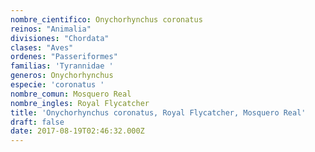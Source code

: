 ```yaml
---
nombre_cientifico: Onychorhynchus coronatus
reinos: "Animalia"
divisiones: "Chordata"
clases: "Aves"
ordenes: "Passeriformes"
familias: 'Tyrannidae '
generos: Onychorhynchus
especie: 'coronatus '
nombre_comun: Mosquero Real
nombre_ingles: Royal Flycatcher
title: 'Onychorhynchus coronatus, Royal Flycatcher, Mosquero Real'
draft: false
date: 2017-08-19T02:46:32.000Z
---
```


